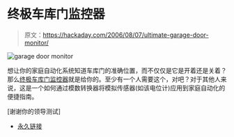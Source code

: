 # 终极车库门监控器

> 原文：<https://hackaday.com/2006/08/07/ultimate-garage-door-monitor/>

![garage door monitor](img/8e1da489e64ccc329b2f47caa166fb13.png)

想让你的家庭自动化系统知道车库门的准确位置，而不仅仅是它是开着还是关着？那么[终极车库门监控器](http://hometoys.com/article.php4?displayid=101)就是给你的。至少有一个人需要这个，对吧？对于其他人来说，这是一个如何通过模数转换器将模拟传感器(如该电位计)应用到家庭自动化的便捷指南。

[谢谢你的领导测试]

*   [永久链接](http://hometoys.com/article.php4?displayid=101)